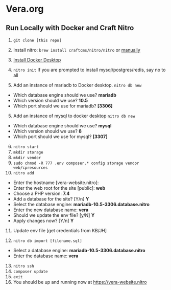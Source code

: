 # Vera.org

## Run Locally with Docker and Craft Nitro

1. `git clone [this repo]`
2. Install nitro:
`brew install craftcms/nitro/nitro` or [manually](https://craftcms.com/docs/nitro/2.x/installation.html)
3. [Install Docker Desktop](https://www.docker.com/products/docker-desktop/)

4. `nitro init`
If you are prompted to install mysql/postgres/redis, say no to all

5. Add an instance of mariadb to Docker desktop.
`nitro db new`
- Which database engine should we use? **mariadb**
- Which version should we use? **10.5**
- Which port should we use for mariadb? **[3306]**

5. Add an instance of mysql to docker desktop
`nitro db new`
- Which database engine should we use? **mysql**
- Which version should we use? **8**
- Which port should we use for mysql? **[3307]**

6. `nitro start`
7. `mkdir storage`
8. `mkdir vendor`
9. `sudo chmod -R 777 .env composer.* config storage vendor web/cpresources`
10. `nitro add`
- Enter the hostname [vera-website.nitro]:
- Enter the web root for the site [public]: **web**
- Choose a PHP version: **7.4**
- Add a database for the site? [Y/n] **Y**
- Select the database engine: **mariadb-10.5-3306.database.nitro**
- Enter the new database name: **vera**
- Should we update the env file? [y/N] **Y**
- Apply changes now? [Y/n] **Y**

11. Update env file [get credentials from KB/JH]

12. `nitro db import [filename.sql]`
- Select a database engine: **mariadb-10.5-3306.database.nitro**
- Enter the database name: **vera**

13. `nitro ssh`
14. `composer update`
15. `exit`
16. You should be up and running now at https://vera-website.nitro
